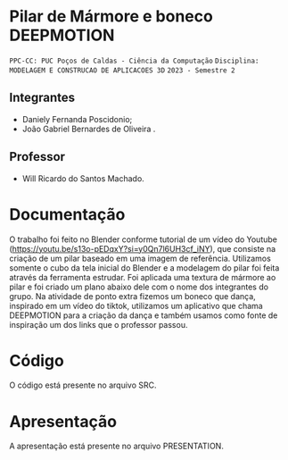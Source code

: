 # Pilar de Mármore e boneco DEEPMOTION

`PPC-CC: PUC Poços de Caldas - Ciência da Computação`
`Disciplina: MODELAGEM E CONSTRUCAO DE APLICACOES 3D`
`2023 - Semestre 2`

## Integrantes

- Daniely Fernanda Poscidonio;
- João Gabriel Bernardes de Oliveira .

## Professor

- Will Ricardo do Santos Machado.

# Documentação

O trabalho foi feito no Blender conforme tutorial de um vídeo do Youtube (https://youtu.be/s13o-pEDqxY?si=y0Qn7l6UH3cf_iNY), 
que consiste na criação de um pilar baseado em uma imagem de referência. Utilizamos somente o cubo da tela inicial do Blender e a modelagem do pilar foi feita através da ferramenta estrudar. Foi aplicada uma textura de mármore ao pilar e foi criado um plano abaixo dele com o nome dos integrantes do grupo. Na atividade de ponto extra fizemos um boneco que dança, inspirado em um vídeo do tiktok, utilizamos um aplicativo que chama DEEPMOTION para a criação da dança e também usamos como fonte de inspiração um dos links que o professor passou.

# Código

O código está presente no arquivo SRC.


# Apresentação

A apresentação está presente no arquivo PRESENTATION.
